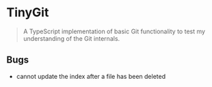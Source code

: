 # TinyGit

> A TypeScript implementation of basic Git functionality to test my
> understanding of the Git internals.

## Bugs

- cannot update the index after a file has been deleted
